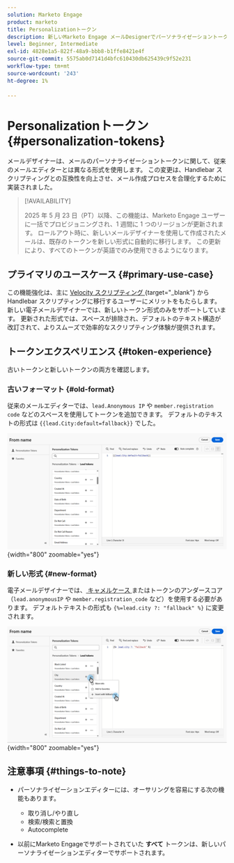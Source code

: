 ```yaml
---
solution: Marketo Engage
product: marketo
title: Personalizationトークン
description: 新しいMarketo Engage メールDesignerでパーソナライゼーショントークンを使用する方法を説明します
level: Beginner, Intermediate
exl-id: 4828e1a5-822f-48a9-bbb8-b1ffe8421e4f
source-git-commit: 5575ab0d7141d4bfc610430db625439c9f52e231
workflow-type: tm+mt
source-wordcount: '243'
ht-degree: 1%

---
```


# Personalizationトークン {#personalization-tokens}

メールデザイナーは、メールのパーソナライゼーショントークンに関して、従来のメールエディターとは異なる形式を使用します。 この変更は、Handlebar スクリプティングとの互換性を向上させ、メール作成プロセスを合理化するために実装されました。

>[!AVAILABILITY]
>
>2025 年 5 月 23 日（PT）以降、この機能は、Marketo Engage ユーザーに一括でプロビジョニングされ、1 週間に 1 つのリージョンが更新されます。 ロールアウト時に、新しいメールデザイナーを使用して作成されたメールは、既存のトークンを新しい形式に自動的に移行します。 この更新により、すべてのトークンが英語でのみ使用できるようになります。

## プライマリのユースケース {#primary-use-case}

この機能強化は、主に [Velocity スクリプティング ](https://experienceleague.adobe.com/ja/docs/marketo-developer/marketo/email-scripting){target="_blank"} から Handlebar スクリプティングに移行するユーザーにメリットをもたらします。 新しい電子メールデザイナーでは、新しいトークン形式のみをサポートしています。 更新された形式では、スペースが排除され、デフォルトのテキスト構造が改訂されて、よりスムーズで効率的なスクリプティング体験が提供されます。

## トークンエクスペリエンス {#token-experience}

古いトークンと新しいトークンの両方を確認します。

### 古いフォーマット {#old-format}

従来のメールエディターでは、`lead.Anonymous IP` や `member.registration code` などのスペースを使用してトークンを追加できます。 デフォルトのテキストの形式は `{{lead.City:default=fallback}}` でした。

![](assets/personalization-tokens-1.png){width="800" zoomable="yes"}

### 新しい形式 {#new-format}

電子メールデザイナーでは、[ キャメルケース ](https://developer.mozilla.org/en-US/docs/Glossary/Camel_case) またはトークンのアンダースコア（`lead.anonymousIP` や `member.registration_code` など）を使用する必要があります。 デフォルトテキストの形式も `{%=lead.city ?: "fallback" %}` に変更されます。

![](assets/personalization-tokens-2.png){width="800" zoomable="yes"}

## 注意事項 {#things-to-note}

* パーソナライゼーションエディターには、オーサリングを容易にする次の機能もあります。

   * 取り消し/やり直し
   * 検索/検索と置換
   * Autocomplete

* 以前にMarketo Engageでサポートされていた **すべて** トークンは、新しいパーソナライゼーションエディターでサポートされます。
